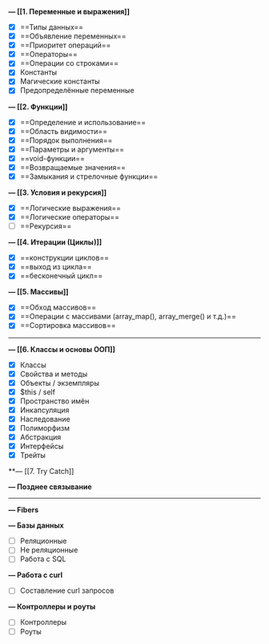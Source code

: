 **— [[1. Переменные и выражения]]**


- [x] ==Типы данных==
- [x] ==Объявление переменных== 
- [x] ==Приоритет операций==
- [x] ==Операторы== 
- [x] ==Операции со строками==
- [x] Константы
- [x] Магические константы
- [x] Предопределённые переменные

**— [[2. Функции]]**


- [x] ==Определение и использование==
- [x] ==Область видимости==
- [x] ==Порядок выполнения==
- [x] ==Параметры и аргументы==
- [x] ==void-функции==
- [x] ==Возвращаемые значения==
- [x] ==Замыкания и стрелочные функции==

**— [[3. Условия и рекурсия]]**


- [x] ==Логические выражения==
- [x] ==Логические операторы==
- [ ] ==Рекурсия==

**— [[4. Итерации (Циклы)]]**


- [x] ==конструкции циклов==
- [x] ==выход из цикла==
- [x] ==бесконечный цикл==

**— [[5. Массивы]]**


- [x] ==Обход массивов==
- [x] ==Операции с массивами (array_map(), array_merge() и т.д.)==
- [x] ==Сортировка массивов==
___

**— [[6. Классы и основы ООП]]**


- [x] Классы
- [x] Свойства и методы
- [x] Объекты / экземпляры
- [x] $this / self
- [x] Пространство имён
- [x] Инкапсуляция
- [x] Наследование
- [x] Полиморфизм
- [x] Абстракция
- [x] Интерфейсы
- [x] Трейты

**— [[7. Try Catch]]


**— Позднее связывание**


---

**— Fibers**


**— Базы данных**


- [ ] Реляционные
- [ ] Не реляционные
- [ ] Работа с SQL

**— Работа с curl**


- [ ] Составление curl запросов

**— Контроллеры и роуты**


- [ ] Контроллеры
- [ ] Роуты